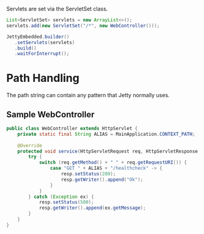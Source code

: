 Servlets are set via the ServletSet class.

```java
List<ServletSet> servlets = new ArrayList<>();
servlets.add(new ServletSet("/*", new WebController()));

JettyEmbedded.builder()
   .setServlets(servlets)
   .build()
   .waitForInterrupt();
```

# Path Handling

The path string can contain any pattern that Jetty normally uses.

## Sample WebController

```java
public class WebController extends HttpServlet {
	private static final String ALIAS = MainApplication.CONTEXT_PATH;
	
	@Override
    protected void service(HttpServletRequest req, HttpServletResponse resp) throws ServletException, IOException {
		try {
		    switch (req.getMethod() + " " + req.getRequestURI()) {
			    case "GET " + ALIAS + "/healthcheck" -> {
                    resp.setStatus(200);
                    resp.getWriter().append("Ok");
                }
		    }
		} catch (Exception ex) {
			resp.setStatus(500);
			resp.getWriter().append(ex.getMessage);
	    }
	}
}
```

